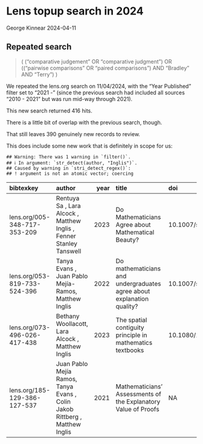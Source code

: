 Lens topup search in 2024
================
George Kinnear
2024-04-11

## Repeated search

> ( (“comparative judgement” OR “comparative judgment”) OR ((“pairwise
> comparisons” OR “paired comparisons”) AND “Bradley” AND “Terry”) )

We repeated the lens.org search on 11/04/2024, with the “Year Published”
filter set to “2021 -” (since the previous search had included all
sources “2010 - 2021” but was run mid-way through 2021).

This new search returned 416 hits.

There is a little bit of overlap with the previous search, though.

That still leaves 390 genuinely new records to review.

This does include some new work that is definitely in scope for us:

    ## Warning: There was 1 warning in `filter()`.
    ## ℹ In argument: `str_detect(author, "Inglis")`.
    ## Caused by warning in `stri_detect_regex()`:
    ## ! argument is not an atomic vector; coercing

<table class="table table-striped" style="width: auto !important; margin-left: auto; margin-right: auto;">
<thead>
<tr>
<th style="text-align:left;">
bibtexkey
</th>
<th style="text-align:left;">
author
</th>
<th style="text-align:right;">
year
</th>
<th style="text-align:left;">
title
</th>
<th style="text-align:left;">
doi
</th>
</tr>
</thead>
<tbody>
<tr>
<td style="text-align:left;">
lens.org/005-348-717-353-209
</td>
<td style="text-align:left;">
Rentuya Sa , Lara Alcock , Matthew Inglis , Fenner Stanley Tanswell
</td>
<td style="text-align:right;">
2023
</td>
<td style="text-align:left;">
Do Mathematicians Agree about Mathematical Beauty?
</td>
<td style="text-align:left;">
10.1007/s13164-022-00669-3
</td>
</tr>
<tr>
<td style="text-align:left;">
lens.org/053-819-733-524-396
</td>
<td style="text-align:left;">
Tanya Evans , Juan Pablo Mejía-Ramos, Matthew Inglis
</td>
<td style="text-align:right;">
2022
</td>
<td style="text-align:left;">
Do mathematicians and undergraduates agree about explanation quality?
</td>
<td style="text-align:left;">
10.1007/s10649-022-10164-2
</td>
</tr>
<tr>
<td style="text-align:left;">
lens.org/073-496-026-417-438
</td>
<td style="text-align:left;">
Bethany Woollacott, Lara Alcock , Matthew Inglis
</td>
<td style="text-align:right;">
2023
</td>
<td style="text-align:left;">
The spatial contiguity principle in mathematics textbooks
</td>
<td style="text-align:left;">
10.1080/14794802.2022.2158122
</td>
</tr>
<tr>
<td style="text-align:left;">
lens.org/185-129-386-127-537
</td>
<td style="text-align:left;">
Juan Pablo Mejía Ramos, Tanya Evans , Colin Jakob Rittberg , Matthew
Inglis
</td>
<td style="text-align:right;">
2021
</td>
<td style="text-align:left;">
Mathematicians’ Assessments of the Explanatory Value of Proofs
</td>
<td style="text-align:left;">
NA
</td>
</tr>
</tbody>
</table>
